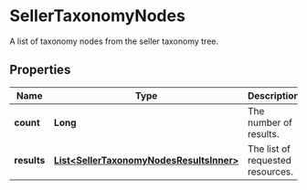 

# SellerTaxonomyNodes

A list of taxonomy nodes from the seller taxonomy tree.

## Properties

| Name | Type | Description | Notes |
|------------ | ------------- | ------------- | -------------|
|**count** | **Long** | The number of results. |  [optional] |
|**results** | [**List&lt;SellerTaxonomyNodesResultsInner&gt;**](SellerTaxonomyNodesResultsInner.md) | The list of requested resources. |  [optional] |



